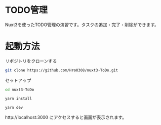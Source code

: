 # TODO管理
Nuxt3を使ったTODO管理の演習です。タスクの追加・完了・削除ができます。

# 起動方法

リポジトリをクローンする

```bash
git clone https://github.com/Hro0308/nuxt3-ToDo.git
```

セットアップ

```bash
cd nuxt3-ToDo
```
```bash
yarn install
```
```bash
yarn dev
```
http://localhost:3000 にアクセスすると画面が表示されます。


